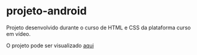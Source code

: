 # projeto-android

<p>Projeto desenvolvido durante o curso de HTML e CSS da plataforma curso em vídeo.</p>
<p>O projeto pode ser visualizado <a href="https://guifelx.github.io/projeto-android/" target="_blank" rel="noopener noreferrer">aqui</a> </p>
